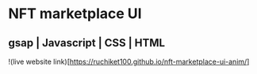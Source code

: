 # NFT marketplace UI
## gsap |  Javascript | CSS | HTML

!(live website link)[https://ruchiket100.github.io/nft-marketplace-ui-anim/]
